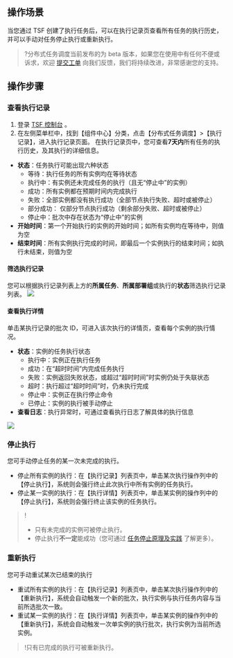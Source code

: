 ## 操作场景
当您通过 TSF 创建了执行任务后，可以在执行记录页查看所有任务的执行历史，并可以手动对任务停止执行或重新执行。
>?分布式任务调度当前发布的为 beta 版本，如果您在使用中有任何不便或诉求，欢迎 [提交工单](https://console.cloud.tencent.com/workorder/category?level1_id=876&level2_id=931&source=0&data_title=腾讯微服务平台%20TSF&step=1) 向我们反馈，我们将持续改进，非常感谢您的支持。

## 操作步骤
### 查看执行记录
1. 登录 [TSF 控制台](https://console.cloud.tencent.com/tsf/index) 。
2. 在左侧菜单栏中，找到【组件中心】分类，点击【分布式任务调度】>【执行记录】，进入执行记录页面。
在执行记录页中，您可查看**7天内**所有任务的执行历史，及其执行的详细信息。
- **状态**：任务执行可能出现六种状态
	- 等待：执行任务的所有实例均在等待状态
	- 执行中：有实例还未完成任务的执行（且无“停止中”的实例）
	- 成功：所有实例都在预期时间内完成执行
	- 失败：全部实例都没有执行成功（全部节点执行失败、超时或被停止）
	- 部分成功： 仅部分节点执行成功（剩余部分失败、超时或被停止）
	- 停止中：批次中存在状态为“停止中”的实例
- **开始时间**：第一个开始执行的实例的开始时间；如所有实例均在等待中，则值为空
- **结束时间**：所有实例执行完成的时间，即最后一个实例执行的结束时间；如执行未结束，则值为空

#### 筛选执行记录
您可以根据执行记录列表上方的**所属任务**、**所属部署组**或执行的**状态**筛选执行记录列表。
![](https://main.qcloudimg.com/raw/d96f386621e5cb5870476bfacb5f3845.jpg)

#### 查看执行详情
单击某执行记录的批次 ID，可进入该次执行的详情页，查看每个实例的执行情况。
- **状态**：实例的任务执行状态
	- 执行中：实例正在执行任务
	- 成功：在“超时时间”内完成任务执行
	- 失败：实例返回失败状态，或超过“超时时间”时实例仍处于失联状态
	- 超时：执行超过“超时时间”时，仍未执行完成
	- 停止中：实例正在执行停止命令
	- 已停止：实例的执行被手动停止
- **查看日志**：执行异常时，可通过查看执行日志了解具体的执行信息

![](https://main.qcloudimg.com/raw/d955be79f164f42ae757d46b122d74ce.jpg)

### 停止执行
您可手动停止任务的某一次未完成的执行。

- 停止所有实例的执行：在【执行记录】列表页中，单击某次执行操作列中的【停止执行】，系统则会强行终止此次执行中所有实例的任务执行。
- 停止某一实例的执行：在【执行详情】列表页中，单击某实例的操作列中的【停止执行】，系统则会强行终止该实例的任务执行。

>!
>- 只有未完成的实例可被停止执行。
>- 停止执行**不一定**能成功（您可通过 [任务停止原理及实践](https://cloud.tencent.com/document/product/649/41640) 了解更多）。

### 重新执行
您可手动重试某次已结束的执行

- 重试所有实例的执行：在【执行记录】列表页中，单击某次执行操作列中的【重新执行】，系统会自动触发一个新的批次，执行实例与执行任务内容与当前所选批次一致。
- 重试某一实例的执行：在【执行详情】列表页中，单击某实例的操作列中的【重新执行】，系统会自动触发一次单实例的执行批次，执行实例为当前所选实例。

>!只有已完成的执行可被重新执行。
